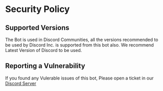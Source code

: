 # Security Policy

## Supported Versions

The Bot is used in Discord Communities, all the versions recommended to be used by Discord Inc. is supported from this bot also. We recommend Latest Version of Discord to be used.

## Reporting a Vulnerability

If you found any Vulerable issues of this bot, Please open a ticket in our [Discord Server](https://dsc.gg/thegoodvibe)
